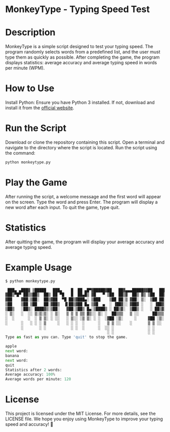 # MonkeyType - Typing Speed Test

# Description

MonkeyType is a simple script designed to test your typing speed. The program randomly selects words from a predefined list, and the user must type them as quickly as possible. After completing the game, the program displays statistics: average accuracy and average typing speed in words per minute (WPM).
# How to Use

Install Python: Ensure you have Python 3 installed. If not, download and install it from the [official website](https://www.python.org/).

# Run the Script

Download or clone the repository containing this script.
Open a terminal and navigate to the directory where the script is located.
Run the script using the command:
```sh
python monkeytype.py
```

# Play the Game

After running the script, a welcome message and the first word will appear on the screen.
Type the word and press Enter.
The program will display a new word after each input.
To quit the game, type quit.

# Statistics

After quitting the game, the program will display your average accuracy and average typing speed.

# Example Usage

```python
$ python monkeytype.py

 ███▄ ▄███▓ ▒█████   ███▄    █  ██ ▄█▀▓█████▓██   ██▓▄▄▄█████▓▓██   ██▓ ██▓███  ▓█████
▓██▒▀█▀ ██▒▒██▒  ██▒ ██ ▀█   █  ██▄█▒ ▓█   ▀ ▒██  ██▒▓  ██▒ ▓▒ ▒██  ██▒▓██░  ██▒▓█   ▀
▓██    ▓██░▒██░  ██▒▓██  ▀█ ██▒▓███▄░ ▒███    ▒██ ██░▒ ▓██░ ▒░  ▒██ ██░▓██░ ██▓▒▒███
▒██    ▒██ ▒██   ██░▓██▒  ▐▌██▒▓██ █▄ ▒▓█  ▄  ░ ▐██▓░░ ▓██▓ ░   ░ ▐██▓░▒██▄█▓▒ ▒▒▓█  ▄
▒██▒   ░██▒░ ████▓▒░▒██░   ▓██░▒██▒ █▄░▒████▒ ░ ██▒▓░  ▒██▒ ░   ░ ██▒▓░▒██▒ ░  ░░▒████▒
░ ▒░   ░  ░░ ▒░▒░▒░ ░ ▒░   ▒ ▒ ▒ ▒▒ ▓▒░░ ▒░ ░  ██▒▒▒   ▒ ░░      ██▒▒▒ ▒▓▒░ ░  ░░░ ▒░ ░
░  ░      ░  ░ ▒ ▒░ ░ ░░   ░ ▒░░ ░▒ ▒░ ░ ░  ░▓██ ░▒░     ░     ▓██ ░▒░ ░▒ ░      ░ ░  ░
░      ░   ░ ░ ░ ▒     ░   ░ ░ ░  ░      ░   ▒ ▒ ░░    ░       ▒ ▒ ░░  ░░          ░
       ░       ░ ░           ░ ░  ░      ░  ░░ ░               ░ ░                 ░  ░
                                             ░ ░               ░ ░
Type as fast as you can. Type 'quit' to stop the game.

apple
next word:
banana
next word:
quit
Statistics after 2 words:
Average accuracy: 100%
Average words per minute: 120
```
# License

This project is licensed under the MIT License. For more details, see the LICENSE file. We hope you enjoy using MonkeyType to improve your typing speed and accuracy! 🚀

